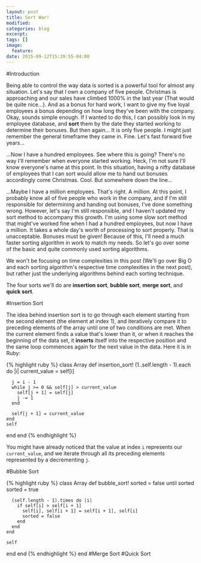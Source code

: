 ```yaml
---
layout: post
title: Sort War!
modified:
categories: blog
excerpt:
tags: []
image:
  feature:
date: 2015-09-12T15:39:55-04:00
---
```


#Introduction

Being able to control the way data is sorted is a powerful tool for almost any situation. Let's say that I own a company of five people. Christmas is approaching and our sales have climbed 1000% in the last year (That would be quite nice...). And as a bonus for hard work, I want to give my five loyal employees a bonus depending on how long they've been with the company. Okay, sounds simple enough. If I wanted to do this, I can possibly look in my employee database, and **sort** them by the date they started working to determine their bonuses. But then again... It is only five people. I might just remember the general timeframe they came in. Fine. Let's fast forward five years...

...Now I have a hundred employees. See where this is going? There's no way I'll remember when everyone started working. Heck, I'm not sure I'll know everyone's name at this point. In this situation, having a nifty database of employees that I can sort would allow me to hand out bonuses accordingly come Christmas. Cool. But somewhere down the line...

...Maybe I have a million employees. That's right. A million. At this point, I probably know all of five people who work in the company, and if I'm still responsible for determining and handing out bonuses, I've done something wrong. However, let's say I'm still responsible, and I haven't updated my sort method to accompany this growth. I'm using some slow sort method that might've worked fine when I had a hundred employees, but now I have a million. It takes a whole day's worth of processing to sort properly. That is unacceptable. Bonuses must be given! Because of this, I'll need a much faster sorting algorithm in work to match my needs. So let's go over some of the basic and quite commonly used sorting algorithms.

We won't be focusing on time complexities in this post (We'll go over Big O and each sorting algorithm's respective time complexities in the next post), but rather just the underlying algorithms behind each sorting technique.

The four sorts we'll do are **insertion sort**, **bubble sort**, **merge sort**, and **quick sort**.

#Insertion Sort

The idea behind insertion sort is to go through each element starting from the second element (the element at index 1), and iteratively compare it to preceding elements of the array until one of two conditions are met. When the current element finds a value that's lower than it, or when it reaches the beginning of the data set, it **inserts** itself into the respective position and the same loop commences again for the next value in the data. Here it is in Ruby:

{% highlight ruby %}
class Array
  def insertion_sort!
    (1..self.length - 1).each do |i|
      current_value = self[i]

      j = i - 1
      while j >= 0 && self[j] > current_value
        self[j + 1] = self[j]
        j -= 1
      end

      self[j + 1] = current_value
    end
    self
  end
end
{% endhighlight %}

You might have already noticed that the value at index `i` represents our `current_value`, and we iterate through all its preceding elements represented by a decrementing `j`.

#Bubble Sort

{% highlight ruby %}
class Array
  def bubble_sort!
    sorted = false
    until sorted
      sorted = true

      (self.length - 1).times do |i|
        if self[i] > self[i + 1]
          self[i], self[i + 1] = self[i + 1], self[i]
          sorted = false
        end
      end
    end

    self
  end
end
{% endhighlight %}
end
#Merge Sort
#Quick Sort
